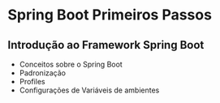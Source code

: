 # Spring Boot Primeiros Passos

## Introdução ao Framework Spring Boot

* Conceitos sobre o Spring Boot
* Padronização
* Profiles
* Configurações de Variáveis de ambientes
